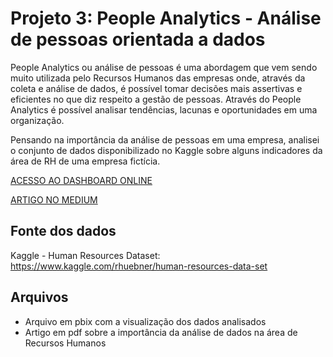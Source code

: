 # Projeto 3: People Analytics - Análise de pessoas orientada a dados

People Analytics ou análise de pessoas é uma abordagem que vem sendo muito utilizada pelo Recursos Humanos das empresas onde, através da coleta e análise de dados, é possível tomar decisões mais assertivas e eficientes no que diz respeito a gestão de pessoas. Através do People Analytics é possível analisar tendências, lacunas e oportunidades em uma organização. 

Pensando na importância da análise de pessoas em uma empresa, analisei o conjunto de dados disponibilizado no Kaggle sobre alguns indicadores da área de RH de uma empresa fictícia.

[ACESSO AO DASHBOARD ONLINE](https://app.powerbi.com/view?r=eyJrIjoiNDY0N2YyMjEtMDU5Ny00NTIyLThlMjYtNjI3YmFlNDNmNDBiIiwidCI6ImNhMGRiYTRiLTRlYTktNGVkNS04ODMwLTUzNzk5MzkwZWMzNSJ9)

[ARTIGO NO MEDIUM](https://theresarocha.medium.com/people-analytics-an%C3%A1lise-de-pessoas-orientada-a-dados-6059beb66ea2)

## Fonte dos dados

Kaggle - Human Resources Dataset: https://www.kaggle.com/rhuebner/human-resources-data-set

## Arquivos

- Arquivo em pbix com a visualização dos dados analisados
- Artigo em pdf sobre a importância da análise de dados na área de Recursos Humanos




